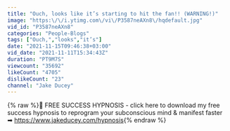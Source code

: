 ```yaml
---
title: "Ouch, looks like it’s starting to hit the fan!! (WARNING!)"
image: "https:\/\/i.ytimg.com\/vi\/P3587neAXn8\/hqdefault.jpg"
vid_id: "P3587neAXn8"
categories: "People-Blogs"
tags: ["Ouch,","looks","it’s"]
date: "2021-11-15T09:46:38+03:00"
vid_date: "2021-11-11T15:34:43Z"
duration: "PT9M7S"
viewcount: "35692"
likeCount: "4705"
dislikeCount: "23"
channel: "Jake Ducey"
---
```

{% raw %}🎯  FREE SUCCESS HYPNOSIS - click here to download my free success hypnosis to reprogram your subconscious mind &amp; manifest faster ➡ <a rel="nofollow" target="blank" href="https://www.jakeducey.com/hypnosis">https://www.jakeducey.com/hypnosis</a>{% endraw %}

